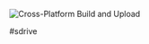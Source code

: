 ![Cross-Platform Build and Upload](https://github.com/maniteja2002/sdrive/actions/workflows/build.yml/badge.svg?branch=main)


#sdrive
